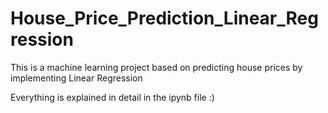 # House_Price_Prediction_Linear_Regression
This is a machine learning project based on predicting house prices by implementing Linear Regression

Everything is explained in detail in the ipynb file :)
